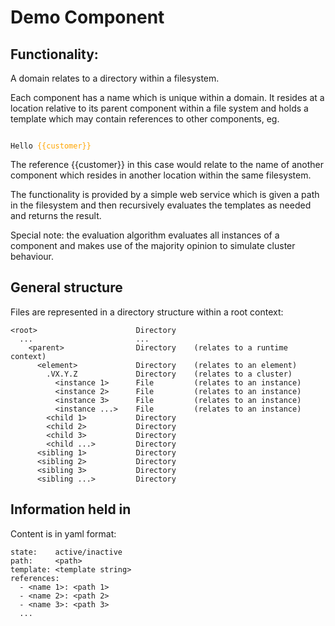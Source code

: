Demo Component
==============

Functionality:
--------------

A domain relates to a directory within a filesystem.

Each component has a name which is unique within a domain.
It resides at a location relative to its parent component within a file system and holds a template which may contain references to other components, eg.


<code>
Hello <span style="color:orange">{{customer}}</span>&nbsp;   
</code>

The reference {{customer}} in this case would relate to the name of another component which resides in another location within the same filesystem.

The functionality is provided by a simple web service which is given a path in the filesystem and then recursively evaluates the templates as needed and returns the result.

Special note: the evaluation algorithm evaluates all instances of a component and makes use of the majority opinion to simulate cluster behaviour.

General structure
-----------------

Files are represented in a directory structure within a root context:

```
<root>                      Directory
  ...                       ...
    <parent>                Directory    (relates to a runtime context)
      <element>             Directory    (relates to an element)
        .VX.Y.Z             Directory    (relates to a cluster)
          <instance 1>      File         (relates to an instance)
          <instance 2>      File         (relates to an instance)
          <instance 3>      File         (relates to an instance)
          <instance ...>    File         (relates to an instance)
        <child 1>           Directory
        <child 2>           Directory
        <child 3>           Directory
        <child ...>         Directory
      <sibling 1>           Directory
      <sibling 2>           Directory
      <sibling 3>           Directory
      <sibling ...>         Directory
```

Information held in <instance N>
--------------------------------

Content is in yaml format:

```
state:    active/inactive
path:     <path>
template: <template string>
references:
  - <name 1>: <path 1>
  - <name 2>: <path 2>
  - <name 3>: <path 3>
  ...
```
